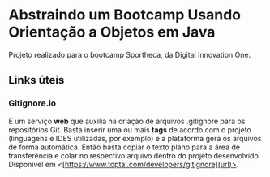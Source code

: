 # Abstraindo um Bootcamp Usando Orientação a Objetos em Java
Projeto realizado para o bootcamp Sportheca, da Digital Innovation One.



## **Links úteis**


### **Gitignore.io**
É um serviço __web__ que auxilia na criação de arquivos .gitignore para os repositórios Git. Basta inserir uma ou mais
__tags__ de acordo com o projeto (linguagens e IDES utilizadas, por exemplo) e a plataforma gera os arquivos de forma automática. Então basta copiar
o texto plano para a área de transferência e colar no respectivo arquivo dentro do projeto desenvolvido.
Disponível em <[https://www.toptal.com/developers/gitignore](url)>.
